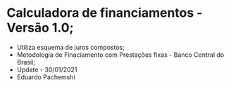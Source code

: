 # Calculadora de financiamentos - Versão 1.0;
 - Utiliza esquema de juros compostos;
 - Metodologia de Finaciamento com Prestações fixas - Banco Central do Brasil;
 - Update - 30/01/2021
 - Eduardo Pachemshi
